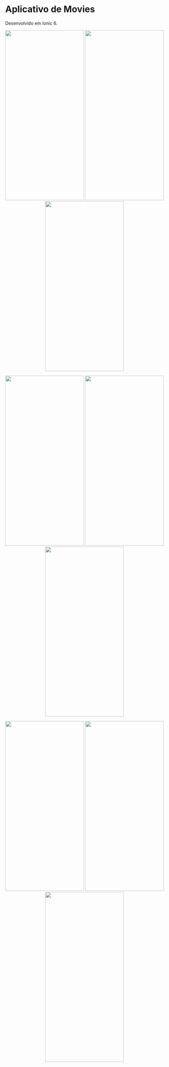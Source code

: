 # Aplicativo de Movies

Desenvolvido em Ionic 6.

<p align="center">
  <img width="250" height="541" src="https://user-images.githubusercontent.com/86168060/174918964-ae52b368-7092-434a-8525-8183303a0276.png">
   <img width="250" height="541" src="https://user-images.githubusercontent.com/86168060/174918966-e6d8ef30-a6ff-4725-80fa-e04ee7aee67a.png">
    <img width="250" height="541" src="https://user-images.githubusercontent.com/86168060/174918968-7431cf68-1df5-4b21-8769-2e7cc43abe2f.png">
   
</p>
<p align="center">
  <img width="250" height="541" src="https://user-images.githubusercontent.com/86168060/174918970-4962944e-19aa-448c-b633-fa1451ddbc47.png">
   <img width="250" height="541" src="https://user-images.githubusercontent.com/86168060/174918971-dc9c6da6-d694-4cd0-bbe2-34437981aec8.png">
    <img width="250" height="541" src="https://user-images.githubusercontent.com/86168060/174918957-03b8ccc9-051b-4257-985f-a669fe49cad5.png">
</p>
<p align="center">
  <img width="250" height="541" src="https://user-images.githubusercontent.com/86168060/174918961-f38fa79f-09cc-47dd-8b37-900807475d50.png">
   <img width="250" height="541" src="https://user-images.githubusercontent.com/86168060/174918962-9c05c8cf-944f-4626-beaa-8de1de5b040e.png">
    <img width="250" height="541" src="https://user-images.githubusercontent.com/86168060/174918963-4ebdc781-a3a5-4895-8e30-8f3be16a9c96.png">
</p>

